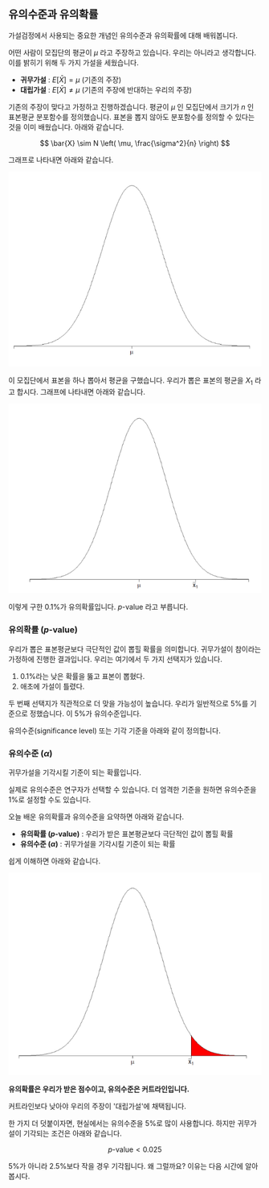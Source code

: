 ## 유의수준과 유의확률

가설검정에서 사용되는 중요한 개념인 유의수준과 유의확률에 대해 배워봅니다.

어떤 사람이 모집단의 평균이 $\mu$ 라고 주장하고 있습니다. 우리는 아니라고 생각합니다. 이를 밝히기 위해 두 가지 가설을 세웠습니다.

- **귀무가설** : $E[\bar{X}] = \mu$ (기존의 주장)
- **대립가설** : $E[\bar{X}] \neq \mu$ (기존의 주장에 반대하는 우리의 주장)

기존의 주장이 맞다고 가정하고 진행하겠습니다. 평균이 $\mu$ 인 모집단에서 크기가 $n$ 인 표본평균 분포함수를 정의했습니다. 표본을 뽑지 않아도 분포함수를 정의할 수 있다는 것을 이미 배웠습니다. 아래와 같습니다.

$$
\bar{X} \sim N \left( \mu, \frac{\sigma^2}{n} \right)
$$

그래프로 나타내면 아래와 같습니다.

![그림02](그림02.png)

이 모집단에서 표본을 하나 뽑아서 평균을 구했습니다. 우리가 뽑은 표본의 평균을 $X_1$ 라고 합시다. 그래프에 나타내면 아래와 같습니다.

![그림03](그림03.png)

이렇게 구한 0.1%가 유의확률입니다. $p$-value 라고 부릅니다.

### 유의확률 ($p$-value)

우리가 뽑은 표본평균보다 극단적인 값이 뽑힐 확률을 의미합니다. 귀무가설이 참이라는 가정하에 진행한 결과입니다. 우리는 여기에서 두 가지 선택지가 있습니다.

1. 0.1%라는 낮은 확률을 뚫고 표본이 뽑혔다.
2. 애초에 가설이 틀렸다.

두 번째 선택지가 직관적으로 더 맞을 가능성이 높습니다. 우리가 일반적으로 5%를 기준으로 정했습니다. 이 5%가 유의수준입니다.

유의수준(significance level) 또는 기각 기준을 아래와 같이 정의합니다.

### 유의수준 ($\alpha$)

귀무가설을 기각시킬 기준이 되는 확률입니다.

실제로 유의수준은 연구자가 선택할 수 있습니다. 더 엄격한 기준을 원하면 유의수준을 1%로 설정할 수도 있습니다.

오늘 배운 유의확률과 유의수준을 요약하면 아래와 같습니다.

- **유의확률 ($p$-value)** : 우리가 받은 표본평균보다 극단적인 값이 뽑힐 확률
- **유의수준 ($\alpha$)** : 귀무가설을 기각시킬 기준이 되는 확률

쉽게 이해하면 아래와 같습니다.

![그림04](그림04.png)

**유의확률은 우리가 받은 점수이고, 유의수준은 커트라인입니다.**

커트라인보다 낮아야 우리의 주장이 '대립가설'에 채택됩니다.

한 가지 더 덧붙이자면, 현실에서는 유의수준을 5%로 많이 사용합니다. 하지만 귀무가설이 기각되는 조건은 아래와 같습니다.

$$
p\text{-value} < 0.025
$$

5%가 아니라 2.5%보다 작을 경우 기각됩니다. 왜 그럴까요? 이유는 다음 시간에 알아봅시다.
